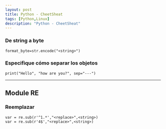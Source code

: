```yaml
---
layout: post
title: Python - CheetSheat
tags: [Python,Linux]
description: "Python - CheetSheat"
---
```


### De string a byte

```
format_byte=str.encode("<string>")
```

### Especifique cómo separar los objetos

```
print("Hello", "how are you?", sep="---")
```

----

## Module RE

### Reemplazar

```
var = re.sub(r'^1.*',"<replace>",<string>)
var = re.sub(r'4$',"<replace>",<string>)
```
